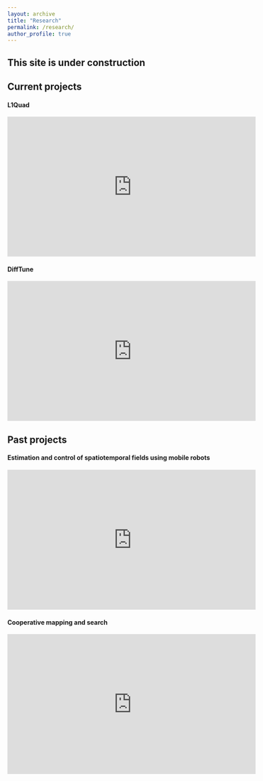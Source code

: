 ```yaml
---
layout: archive
title: "Research"
permalink: /research/
author_profile: true
---
```


## This site is under construction
## Current projects
#### L1Quad
<iframe width="560" height="315" src="https://www.youtube.com/embed/18-2OqTRJ50" title="YouTube video player" frameborder="0" allow="accelerometer; autoplay; clipboard-write; encrypted-media; gyroscope; picture-in-picture" allowfullscreen></iframe>

#### DiffTune
<iframe width="560" height="315" src="https://www.youtube.com/embed/otAv1EJF7EA" title="YouTube video player" frameborder="0" allow="accelerometer; autoplay; clipboard-write; encrypted-media; gyroscope; picture-in-picture" allowfullscreen></iframe>


## Past projects
#### Estimation and control of spatiotemporal fields using mobile robots
<iframe width="560" height="315" src="https://www.youtube.com/embed/i8Lms1cOoyI" title="YouTube video player" frameborder="0" allow="accelerometer; autoplay; clipboard-write; encrypted-media; gyroscope; picture-in-picture" allowfullscreen></iframe>

#### Cooperative mapping and search
<iframe width="560" height="315" src="https://www.youtube.com/embed/9wEo0hH-psg" title="YouTube video player" frameborder="0" allow="accelerometer; autoplay; clipboard-write; encrypted-media; gyroscope; picture-in-picture" allowfullscreen></iframe>
